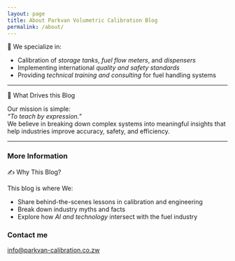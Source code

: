 ```yaml
---
layout: page
title: About Parkvan Volumetric Calibration Blog 
permalink: /about/
---
```

💼 We specialize in:
- Calibration of *storage tanks*, *fuel flow meters*, and *dispensers*
- Implementing international *quality and safety standards*
- Providing *technical training and consulting* for fuel handling systems

---

🧠 What Drives this Blog

Our mission is simple:  
*“To teach by expression.”*  
We believe in breaking down complex systems into meaningful insights that help industries improve accuracy, safety, and efficiency.

---

### More Information

✍️ Why This Blog?

This blog is where We:
- Share behind-the-scenes lessons in calibration and engineering
- Break down industry myths and facts
- Explore how *AI and technology* intersect with the fuel industry

### Contact me

[info@parkvan-calibration.co.zw](mailto:info@parkvan-calibration.co.zw)
